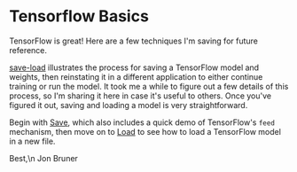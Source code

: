 # Tensorflow Basics
TensorFlow is great! Here are a few techniques I'm saving for future reference.

[save-load](save-load) illustrates the process for saving a TensorFlow model and weights, then reinstating it in a different application to either continue training or run the model. It took me a while to figure out a few details of this process, so I'm sharing it here in case it's useful to others. Once you've figured it out, saving and loading a model is very straightforward.

Begin with [Save](save-load/save.ipynb), which also includes a quick demo of TensorFlow's `feed` mechanism, then move on to [Load](save-load/load.ipynb) to see how to load a TensorFlow model in a new file.

Best,\n
Jon Bruner
